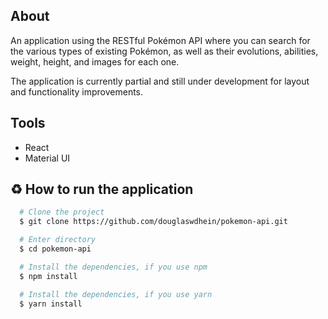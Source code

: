 ## About
An application using the RESTful Pokémon API where you can search for the various types of existing Pokémon, as well as their evolutions, abilities, weight, height, and images for each one. 

The application is currently partial and still under development for layout and functionality improvements.

## Tools
 - React
 - Material UI

## ♻️ How to run the application

```bash
  # Clone the project
  $ git clone https://github.com/douglaswdhein/pokemon-api.git
```

```bash
  # Enter directory
  $ cd pokemon-api
```


```bash
  # Install the dependencies, if you use npm
  $ npm install
```

```bash
  # Install the dependencies, if you use yarn
  $ yarn install
```
